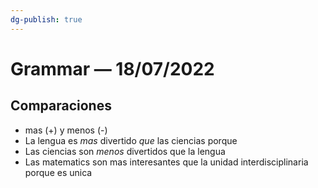 ```yaml
---
dg-publish: true
---
```

# Grammar — 18/07/2022

## Comparaciones 
- mas (+) y menos (-)
- La lengua es *mas* divertido *que* las ciencias porque
- Las ciencias son *menos* divertidos que la lengua
- Las matematics son mas interesantes que la unidad interdisciplinaria porque es unica

